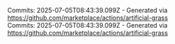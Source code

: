 Commits: 2025-07-05T08:43:39.099Z - Generated via https://github.com/marketplace/actions/artificial-grass
<br>
Commits: 2025-07-05T08:43:39.099Z - Generated via https://github.com/marketplace/actions/artificial-grass
<br>
